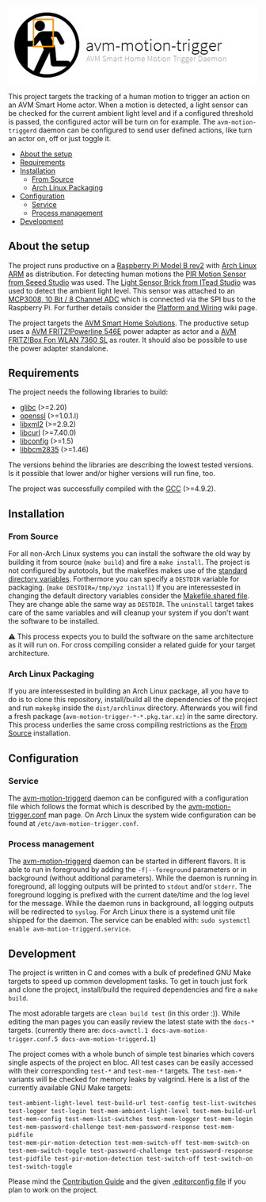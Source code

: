 ![avm-trigger-daemon](docs/assets/logo-project.png)

This project targets the tracking of a human motion to trigger an action on an
AVM Smart Home actor. When a motion is detected, a light sensor can be checked
for the current ambient light level and if a configured threshold is passed,
the configured actor will be turn on for example. The `avm-motion-triggerd`
daemon can be configured to send user defined actions, like turn an actor on,
off or just toggle it.

- [About the setup](#about-the-setup)
- [Requirements](#requirements)
- [Installation](#installation)
  - [From Source](#from-source)
  - [Arch Linux Packaging](#arch-linux-packaging)
- [Configuration](#configuration)
  - [Service](#service)
  - [Process management](#process-management)
- [Development](#development)

## About the setup

The project runs productive on a [Raspberry Pi Model B rev2][] with [Arch Linux
ARM][] as distribution. For detecting human motions the [PIR Motion Sensor from
Seeed Studio][] was used.  The [Light Sensor Brick from ITead Studio][] was
used to detect the ambient light level. This sensor was attached to an
[MCP3008, 10 Bit / 8 Channel ADC][] which is connected via the SPI bus to the
Raspberry Pi. For further details consider the [Platform and Wiring][] wiki
page.

The project targets the [AVM Smart Home Solutions][]. The productive setup uses
a [AVM FRITZ!Powerline 546E][] power adapter as actor and a [AVM FRITZ!Box Fon
WLAN 7360 SL][] as router. It should also be possible to use the power adapter
standalone.

## Requirements

The project needs the following libraries to build:

* [glibc](https://www.gnu.org/software/libc/) (>=2.20)
* [openssl](https://www.openssl.org/) (>=1.0.1.l)
* [libxml2](http://www.xmlsoft.org/) (>=2.9.2)
* [libcurl](http://curl.haxx.se/libcurl/) (>=7.40.0)
* [libconfig](http://www.hyperrealm.com/libconfig/) (>=1.5)
* [libbcm2835](http://www.airspayce.com/mikem/bcm2835/) (>=1.46)

The versions behind the libraries are describing the lowest tested versions. Is it
possible that lower and/or higher versions will run fine, too.

The project was successfully compiled with the [GCC](https://gcc.gnu.org/) (>=4.9.2).

## Installation

### From Source

For all non-Arch Linux systems you can install the software the old way by
building it from source (`make build`) and fire a `make install`. The project
is not configured by autotools, but the makefiles makes use of the [standard
directory variables][]. Forthermore you can specify a `DESTDIR` variable for
packaging.  (`make DESTDIR=/tmp/xyz install`) If you are interessested in
changing the default directory variables consider the [Makefile.shared
file](Makefile.shared). They are change able the same way as `DESTDIR`. The
`uninstall` target takes care of the same variables and will cleanup your
system if you don't want the software to be installed.

:warning: This process expects you to build the software on the same
architecture as it will run on. For cross compiling consider a related guide
for your target architecture.

### Arch Linux Packaging

If you are interessested in building an Arch Linux package, all you have to do
is to clone this repository, install/build all the dependencies of the project
and run `makepkg` inside the `dist/archlinux` directory. Afterwards you will
find a fresh package (`avm-motion-trigger-*-*.pkg.tar.xz`) in the same
directory. This process underlies the same cross compiling restrictions as the
[From Source](#from-source) installation.

## Configuration

### Service

The [avm-motion-triggerd][] daemon can be configured with a configuration file
which follows the format which is described by the [avm-motion-trigger.conf][]
man page.  On Arch Linux the system wide configuration can be found at
`/etc/avm-motion-trigger.conf`.

### Process management

The [avm-motion-triggerd][] daemon can be started in different flavors. It is
able to run in foreground by adding the `-f|--foreground` parameters or in
background (without additional parameters).  While the daemon is running in
foreground, all logging outputs will be printed to `stdout` and/or `stderr`.
The foreground logging is prefixed with the current date/time and the log level
for the message. While the daemon runs in background, all logging outputs will
be redirected to `syslog`.  For Arch Linux there is a systemd unit file shipped
for the daemon. The service can be enabled with:
`sudo systemctl enable avm-motion-triggerd.service`.

## Development

The project is written in C and comes with a bulk of predefined GNU Make
targets to speed up common development tasks. To get in touch just fork and
clone the project, install/build the required dependencies and fire a `make build`.

The most adorable targets are `clean build test` (in this order :)). While
editing the man pages you can easily review the latest state with the `docs-*`
targets. (currently there are:
`docs-avmctl.1 docs-avm-motion-trigger.conf.5 docs-avm-motion-triggerd.1`)

The project comes with a whole bunch of simple test binaries which covers
single aspects of the project en bloc.  All test cases can be easily accessed
with their corresponding `test-*` and `test-mem-*` targets. The `test-mem-*`
variants will be checked for memory leaks by valgrind. Here is a list of the
currently available GNU Make targets:

```
test-ambient-light-level test-build-url test-config test-list-switches
test-logger test-login test-mem-ambient-light-level test-mem-build-url
test-mem-config test-mem-list-switches test-mem-logger test-mem-login
test-mem-password-challenge test-mem-password-response test-mem-pidfile
test-mem-pir-motion-detection test-mem-switch-off test-mem-switch-on
test-mem-switch-toggle test-password-challenge test-password-response
test-pidfile test-pir-motion-detection test-switch-off test-switch-on
test-switch-toggle
```

Please mind the [Contribution Guide][] and the given [.editorconfig file][] if
you plan to work on the project.

[avm-motion-triggerd]: ../../wikis/man/avm-motion-triggerd.1.html
[avm-motion-trigger.conf]: ../../wikis/man/avm-motion-trigger.conf.5.html
[Platform and Wiring]: ../../wikis/platform-and-wiring
[Contribution Guide]: CONTRIBUTING.md
[.editorconfig file]: .editorconfig
[standard directory variables]: https://www.gnu.org/prep/standards/html_node/Directory-Variables.html
[Raspberry Pi Model B rev2]: https://www.raspberrypi.org
[Arch Linux ARM]: http://archlinuxarm.org/
[Light Sensor Brick from ITead Studio]: http://wiki.iteadstudio.com/Light_Sensor_Brick
[PIR Motion Sensor from Seeed Studio]: http://www.seeedstudio.com/wiki/PIR_Motion_sensor_module
[MCP3008, 10 Bit / 8 Channel ADC]: http://www.adafruit.com/products/856
[AVM Smart Home Solutions]: http://avm.de/ratgeber/smart-home/intelligentes-schalten/
[AVM FRITZ!Powerline 546E]: http://avm.de/produkte/fritzpowerline/fritzpowerline-546e/
[AVM FRITZ!Box Fon WLAN 7360 SL]: http://avm.de/produkte/fritzbox/fritzbox-7360/
